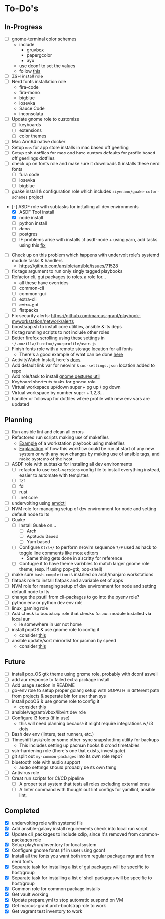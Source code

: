 To-Do's
=======

In-Progress
-----------

- [ ] gnome-terminal color schemes
  - include
    - gruvbox
    - papergcolor
    - ayu
  - use dconf to set the values
  - follow [this](https://unix.stackexchange.com/questions/133914/set-gnome-terminal-background-text-color-from-bash-script)
- [ ] ZSH install role
- [ ] Nerd fonts installation role
  - fira-code
  - fira-mono
  - bigblue
  - iosevka
  - Sauce Code
  - inconsolata
- [ ] Update gnome role to customize
  - [ ] keyboards
  - [ ] extensions
  - [ ] color themes
- [ ] Mac Arm64 native docker
- [ ] Setup `mas` for app store installs in mac based off geerling
- [ ] Setup zsh dotfiles for mac and have custom defaults for profile based off geerlings dotfiles
- [ ] check up on fonts role and make sure it downloads & installs these nerd fonts
  - [ ] fura code
  - [ ] iosevka
  - [ ] bigblue
- [ ] guake install & configuration role which includes `ziyenano/guake-color-schemes` project
- [-] ASDF role with subtasks for installing all dev environments
  - [x] ASDF Tool install
  - [x] node install
  - [ ] python install
  - [ ] deno
  - [ ] postgres
  - [ ] IF problems arise with installs of asdf-node + using yarn, add tasks using this [fix](https://github.com/asdf-vm/asdf-nodejs/issues/42#issuecomment-360884173)
- [ ] Check up on this problem which happens with undervolt role's systemd module tasks & handlers
  - <https://github.com/ansible/ansible/issues/71528>
- [ ] fix tags argument to run only singly tagged playbooks
- [ ] Refactor cli, gui packages to roles, a role for...
  - all these have overrides
  - [ ] common-cli
  - [ ] common-gui
  - [ ] extra-cli
  - [ ] extra-gui
  - [ ] flatpacks
- [ ] Fix security alerts: <https://github.com/marcus-grant/playbook-myworkstation/network/alerts>
- [ ] boostsrap.sh to install core utilities, ansible & its deps
- [ ] fix tag running scripts to not include other roles
- [ ] Better firefox scrolling using [these][02] settings in `~/.mozilla/firefox/yourprofile/user.js`
- [ ] Finish fonts role with a remote storage location for all fonts
  - There's a good example of what can be done [here][nvmsh]
- [ ] ActivityWatch Install, here's [docs][01]
- [ ] Add default link var for neovim's `coc-settings.json` location added to repo
- [ ] Add role/task to install [gnome gestures util](https://gitlab.com/cunidev/gestures)
- [ ] Keyboard shortcuts tasks for gnome role
- [ ] Virtual workspace up/down super + pg up / pg down
- [ ] Virtual workspace by number super + 1,2,3...
- [ ] handler or followup for dotfiles where profile with new env vars are updated

Planning
--------

- [ ] Run ansible lint and clean all errors
- [ ] Refactored run scripts making use of makefiles
  - [Example][env-automation-makefile] of a workstation playbook using makefiles
  - [Explanation][env-automation-blogpost] of how this workflow could be run at start of any new system or with any new changes by making use of ansible tags, and make systems of the host
- [ ] ASDF role with subtasks for installing all dev environments
  - [ ] refactor to use `tool-versions` config file to install everything instead, easier to automate with templates
  - [ ] fzf
  - [ ] fd
  - [ ] rust
  - [ ] .net core
- [ ] undervolting using [amdctl][amdundervolt]
- [ ] NVM role for managing setup of dev environment for node and setting default node to lts
- [ ] Guake
  - [ ] Install Guake on...
    - [ ] Arch
    - [ ] Aptitude Based
    - [ ] Yum based
  - [ ] Configure `Ctrl+/` to perform neovim sequence `?/#` used as hack to toggle line comments like most editors
    - Same thing gets done in alacritty for reference
  - [ ] Confugre it to have theme variables to match larger gnome role theme, (esp. if using pop-gtk, pop-shell)
- [ ] make sure `bash-completion` is installed on arch/manjaro workstations
- [ ] flatpak role to install flatpak and a variable set of apps
- [ ] NVM role for managing setup of dev environment for node and setting default node to lts
- [ ] change the psutil from cli-packages to go into the pyenv role?
- [ ] python env or python dev env role
- [ ] linux_gaming role
- [ ] Add check to bootstrap role that checks for aur module installed via local aur
  - ie somewhere in usr not home
- [ ] install popOS & use gnome role to config it
  - consider [this](https://www.addictivetips.com/ubuntu-linux-tips/install-pop-gtk-theme-on-linux/)
- [ ] ansible update/sort mirrorlist for pacman by speed
  - consider [this](https://wiki.archlinux.org/index.php/Mirrors)

Future
------

- [ ] install pop_OS gtk theme using gnome role, probably with dconf aswell
- [ ] add aur response to failed extra package install
- [ ] Add usage section in README
- [ ] go-env role to setup proper golang setup with GOPATH in different path from projects & seperate bin for user than sys
- [ ] install popOS & use gnome role to config it
  - consider [this](https://www.addictivetips.com/ubuntu-linux-tips/install-pop-gtk-theme-on-linux/)
- [ ] ansible/vagrant/vbox/libvirt dev role
- [ ] Configure i3 fonts (if in use)
  - this will need planning because it might require integrations w/ i3 dots
- [ ] Bash dev env (linters, test runners, etc.)
- [ ] Timeshift task/role or some other rsync snapshotting utility for backups
  - This includes setting up pacman hooks & crond timetables
- [ ] ssh-hardening role (there's one that exists, investigate)
- [ ] git split out `my-common-packages` into its own role repo?
- [ ] bluetooth role with audio support
  - audio settings should probably be its own thing
- [ ] Antivirus role
- [ ] Creat run scripts for CI/CD pipeline
  - [ ] A proper test system that tests all roles excluding external ones
  - [ ] A linter command with thought out lint configs for yamllint, ansible lint,

Completed
---------

- [x] undervolting role with systemd file
- [x] Add ansible-galaxy install requirements check into local run script
- [x] Update cli_packages to include xclip, since it's removed from common-packages role
- [x] Setup play/run/inventory for local system
- [x] Configure gnome fonts (if in use) using gconf
- [x] Install all the fonts you want both from regular package mgr and from nerd fonts
- [x] Separate task for installing a list of gui packages will be specific to host/group
- [x] Separate task for installing a list of shell packages will be specific to host/group
- [x] Common role for common package installs
- [x] Get vault working
- [x] Update prepare.yml to stop automatic suspend on VM
- [x] Get marcus-grant.arch-bootstrap role to work
- [x] Get vagrant test inventory to work

[nvmsh]: https://github.com/nvm-sh/nvm
[env-automation-makefile]: https://github.com/alehatsman/env-automation/blob/master/Makefile "Github: alehatsman/env-automation/master/Makefile"
[env-automation-blogpost]: https://alehatsman.com/posts/dotfiles_and_configuration_management_using_ansible.html "alehatsman blog: automating dotfiles with ansible"
[amdundervolt]: https://github.com/kevinlekiller/amdctl/issues/18 "Github: kevinlekiller/amdctl"

[01]: https://docs.activitywatch.net/en/latest/getting-started.html "ActivityWatch Docs: Getting Started"
[02]: https://wiki.archlinux.org/index.php/Firefox#Smooth_Scrolling "Arch Wiki: Firefox - Smooth Scroll"
